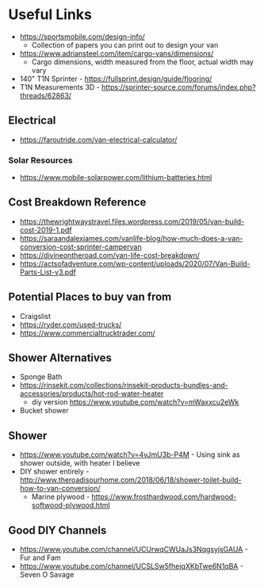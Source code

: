 # Useful Links

* https://sportsmobile.com/design-info/
  * Collection of papers you can print out to design your van
* https://www.adriansteel.com/item/cargo-vans/dimensions/
  * Cargo dimensions, width measured from the floor, actual width may vary
* 140" T1N Sprinter - https://fullsprint.design/guide/flooring/
* T1N Measurements 3D - https://sprinter-source.com/forums/index.php?threads/62863/

## Electrical

* https://faroutride.com/van-electrical-calculator/

### Solar Resources

* https://www.mobile-solarpower.com/lithium-batteries.html

## Cost Breakdown Reference

* https://thewrightwaystravel.files.wordpress.com/2019/05/van-build-cost-2019-1.pdf
* https://saraandalexjames.com/vanlife-blog/how-much-does-a-van-conversion-cost-sprinter-campervan
* https://divineontheroad.com/van-life-cost-breakdown/
* https://actsofadventure.com/wp-content/uploads/2020/07/Van-Build-Parts-List-v3.pdf

## Potential Places to buy van from

* Craigslist
* https://ryder.com/used-trucks/
* https://www.commercialtrucktrader.com/


## Shower Alternatives

* Sponge Bath
* https://rinsekit.com/collections/rinsekit-products-bundles-and-accessories/products/hot-rod-water-heater
  * diy version https://www.youtube.com/watch?v=mWaxxcu2eWk
* Bucket shower

## Shower

* https://www.youtube.com/watch?v=4vJmU3b-P4M - Using sink as shower outside, with heater I believe
* DIY shower entirely - http://www.theroadisourhome.com/2018/06/18/shower-toilet-build-how-to-van-conversion/
  * Marine plywood - https://www.frosthardwood.com/hardwood-softwood-plywood.html

## Good DIY Channels

* https://www.youtube.com/channel/UCUrwqCWUaJs3NqgsyjsGAUA - Fur and Fam
* https://www.youtube.com/channel/UCSLSw5fhejqXKbTwe6N1qBA - Seven O Savage